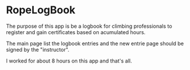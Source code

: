 # RopeLogBook

The purpose of this app is be a logbook for climbing professionals to register and gain certificates based on acumulated hours.

The main page list the logbook entries and the new entrie page should be signed by the "instructor".

I worked for about 8 hours on this app and that's all.

